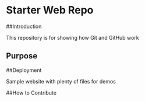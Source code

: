# Starter Web Repo

##Introduction

This repository is for showing how Git and GitHub work

## Purpose

##Deployment

Sample website with plenty of files for demos

##How to Contribute